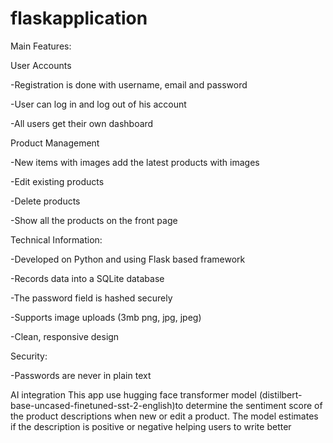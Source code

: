 # flaskapplication

Main Features:

User Accounts

-Registration is done with username, email and password

-User can log in and log out of his account

-All users get their own dashboard


Product Management

-New items with images add the latest products with images

-Edit existing products

-Delete products

-Show all the products on the front page

Technical Information:

-Developed on Python and using Flask based framework

-Records data into a SQLite database

-The password field is hashed securely

-Supports image uploads (3mb png, jpg, jpeg)

-Clean, responsive design

Security:

-Passwords are never in plain text

AI integration
This app use hugging face transformer model (distilbert-base-uncased-finetuned-sst-2-english)to determine the sentiment score of the product descriptions when new or edit a product. 
The model estimates if the description is positive or negative helping users to write better


